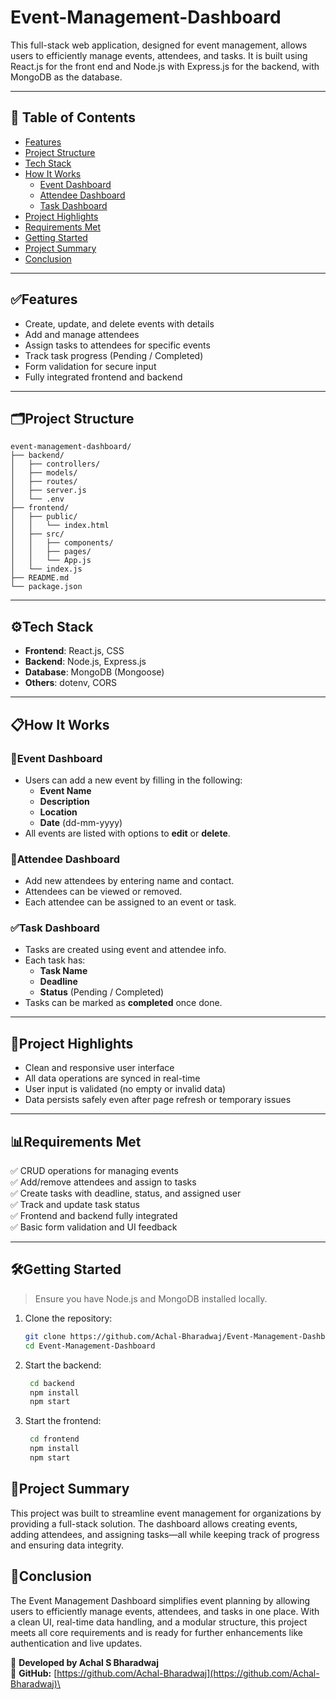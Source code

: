# Event-Management-Dashboard
This full-stack web application, designed for event management, allows users to efficiently manage events, attendees, and tasks. It is built using React.js for the front end and Node.js with Express.js for the backend, with MongoDB as the database.

---

## 📌 Table of Contents
- [Features](#features)
- [Project Structure](#project-structure)
- [Tech Stack](#tech-stack)
- [How It Works](#how-it-works)
  - [Event Dashboard](#event-dashboard)
  - [Attendee Dashboard](#attendee-dashboard)
  - [Task Dashboard](#task-dashboard)
- [Project Highlights](#project-highlights)
- [Requirements Met](#requirements-met)
- [Getting Started](#getting-started)
- [Project Summary](#project-summary)
- [Conclusion](#conclusion)

---

## ✅Features

- Create, update, and delete events with details
- Add and manage attendees
- Assign tasks to attendees for specific events
- Track task progress (Pending / Completed)
- Form validation for secure input
- Fully integrated frontend and backend

---

## 🗂Project Structure
```
event-management-dashboard/
├── backend/
│   ├── controllers/
│   ├── models/
│   ├── routes/
│   ├── server.js
│   └── .env
├── frontend/
│   ├── public/
│   │   └── index.html
│   ├── src/
│   │   ├── components/
│   │   ├── pages/
│   │   └── App.js
│   └── index.js
├── README.md
└── package.json
```

---

## ⚙Tech Stack

- **Frontend**: React.js, CSS
- **Backend**: Node.js, Express.js
- **Database**: MongoDB (Mongoose)
- **Others**: dotenv, CORS

---

## 📋How It Works

### 📅Event Dashboard
- Users can add a new event by filling in the following:
  - **Event Name**
  - **Description**
  - **Location**
  - **Date** (dd-mm-yyyy)
- All events are listed with options to **edit** or **delete**.

### 👥Attendee Dashboard
- Add new attendees by entering name and contact.
- Attendees can be viewed or removed.
- Each attendee can be assigned to an event or task.

### ✅Task Dashboard
- Tasks are created using event and attendee info.
- Each task has:
  - **Task Name**
  - **Deadline**
  - **Status** (Pending / Completed)
- Tasks can be marked as **completed** once done.

---

## 🚀Project Highlights

- Clean and responsive user interface
- All data operations are synced in real-time
- User input is validated (no empty or invalid data)
- Data persists safely even after page refresh or temporary issues

---

## 📊Requirements Met

✅ CRUD operations for managing events  
✅ Add/remove attendees and assign to tasks  
✅ Create tasks with deadline, status, and assigned user  
✅ Track and update task status  
✅ Frontend and backend fully integrated  
✅ Basic form validation and UI feedback

---

## 🛠Getting Started

> Ensure you have Node.js and MongoDB installed locally.

1. Clone the repository:
   ```bash
   git clone https://github.com/Achal-Bharadwaj/Event-Management-Dashboard.git
   cd Event-Management-Dashboard

2. Start the backend:
   ```bash
    cd backend
    npm install
    npm start
3. Start the frontend:
   ```bash
    cd frontend
    npm install
    npm start

## 📝Project Summary
This project was built to streamline event management for organizations by providing a full-stack solution. The dashboard allows creating events, adding attendees, and assigning tasks—all while keeping track of progress and ensuring data integrity.

## 🎉Conclusion
The Event Management Dashboard simplifies event planning by allowing users to efficiently manage events, attendees, and tasks in one place. With a clean UI, real-time data handling, and a modular structure, this project meets all core requirements and is ready for further enhancements like authentication and live updates.

🚀 **Developed by Achal S Bharadwaj**\
🔗 **GitHub:** [https://github.com/Achal-Bharadwaj](https://github.com/Achal-Bharadwaj)\
